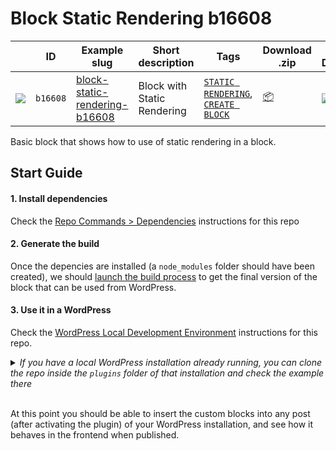 # Block Static Rendering b16608

<!-- Please, do not remove these @TABLE EXAMPLES BEGIN and @TABLE EXAMPLES END comments or modify the table inside. This table is automatically generated from the data at data/examples.json and data/tags.json -->
<!-- @TABLE EXAMPLES BEGIN -->
|                                               | ID       | Example slug                                                                                                                                              | Short description           | Tags                                                                                                                                                                                                                                         | Download .zip                                                                                                                                                                                                                                                                     | Live Demo                                                                                                                                                                                                                                                                                                                                                                                                                                                                                                                                                                                                                                                                                                                                                                                                                                                                                                       |
| --------------------------------------------- | -------- | --------------------------------------------------------------------------------------------------------------------------------------------------------- | --------------------------- | -------------------------------------------------------------------------------------------------------------------------------------------------------------------------------------------------------------------------------------------- | --------------------------------------------------------------------------------------------------------------------------------------------------------------------------------------------------------------------------------------------------------------------------------- | --------------------------------------------------------------------------------------------------------------------------------------------------------------------------------------------------------------------------------------------------------------------------------------------------------------------------------------------------------------------------------------------------------------------------------------------------------------------------------------------------------------------------------------------------------------------------------------------------------------------------------------------------------------------------------------------------------------------------------------------------------------------------------------------------------------------------------------------------------------------------------------------------------------- |
| ![](https://placehold.co/15x15/b16608/b16608) | `b16608` | [block-static-rendering-b16608](https://github.com/wordpress-juanmaguitar/wp-block-development-examples/tree/trunk/plugins/block-static-rendering-b16608) | Block with Static Rendering | [`STATIC RENDERING`](https://github.com/wordpress-juanmaguitar/wp-block-development-examples/tree/trunk#static-rendering), [`CREATE BLOCK`](https://github.com/wordpress-juanmaguitar/wp-block-development-examples/tree/trunk#create-block) | [📦](https://raw.githubusercontent.com/wptrainingteam/wp-block-development-examples/deploy/zips/block-static-rendering-b16608.zip "Install the plugin using this zip and activate it. Then use the ID of the block (b16608) to find it and add it to a post to see it in action") | [![](https://raw.githubusercontent.com/wordpress-juanmaguitar/wp-block-development-examples/trunk/assets/icon-wp.svg)](https://playground.wordpress.net/#%7B%22landingPage%22:%22/wp-admin/plugins.php%22,%22steps%22:%5B%7B%22step%22:%22login%22,%22username%22:%22admin%22,%22password%22:%22password%22%7D,%7B%22step%22:%22mkdir%22,%22path%22:%22/downloads%22%7D,%7B%22step%22:%22writeFile%22,%22path%22:%22/downloads/plugin.zip%22,%22data%22:%7B%22resource%22:%22url%22,%22url%22:%22https://raw.githubusercontent.com/wptrainingteam/wp-block-development-examples/deploy/zips/block-static-rendering-b16608.zip%22,%22caption%22:%22Downloading%20plugin...%22%7D%7D,%7B%22step%22:%22installPlugin%22,%22pluginZipFile%22:%7B%22resource%22:%22vfs%22,%22path%22:%22/downloads/plugin.zip%22%7D%7D%5D%7D "Use the ID of the block (b16608) to find it and add it to a post to see it in action") |
<!-- @TABLE EXAMPLES END -->

Basic block that shows how to use of static rendering in a block.


## Start Guide

#### 1. Install dependencies

Check the [Repo Commands > Dependencies](../../DEVELOPMENT.md#dependencies) instructions for this repo

#### 2. Generate the build 

Once the depencies are installed (a `node_modules` folder should have been created), we should [launch the build process](../../DEVELOPMENT.md#build-process) to get the final version of the block that can be used from WordPress. 

#### 3. Use it in a WordPress

Check the [WordPress Local Development Environment](../../DEVELOPMENT.md#wordpress-local-development-environment) instructions for this repo.

<details>
  <summary><em>If you have a local WordPress installation already running, you can clone the repo inside the <code>plugins</code> folder of that installation and check the example there</em></summary>
<br>  
<p>If you do that, you'll need to do the following</p>
<ul>
<li>Remove any <code>node_modules</code> folder inside this folder</li>
<li>Run <code>npm install</code> to install the dependencies</li>
<li>Run <code>npm build</code> to generate the "build" version of the blocks</li>
<li>Activate the plugin in your own WordPress installation</li>
<ul>
</details>
<br>  

At this point you should be able to insert the custom blocks into any post (after activating the plugin) of your WordPress installation, and see how it behaves in the frontend when published.


